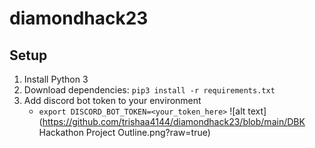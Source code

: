 # diamondhack23

## Setup
1. Install Python 3
2. Download dependencies: `pip3 install -r requirements.txt`
3. Add discord bot token to your environment
    - `export DISCORD_BOT_TOKEN=<your_token_here>`
![alt text](https://github.com/trishaa4144/diamondhack23/blob/main/DBK Hackathon Project Outline.png?raw=true)
